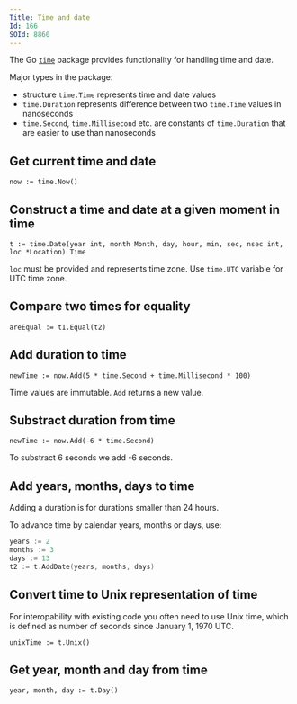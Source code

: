 ```yaml
---
Title: Time and date
Id: 166
SOId: 8860
---
```

The Go [`time`](https://golang.org/pkg/time/) package provides functionality for handling time and date.

Major types in the package:
* structure `time.Time` represents time and date values
* `time.Duration` represents difference between two `time.Time` values in nanoseconds
* `time.Second`, `time.Millisecond` etc. are constants of `time.Duration` that are easier to use than nanoseconds

## Get current time and date

`now := time.Now()`

## Construct a time and date at a given moment in time

`t := time.Date(year int, month Month, day, hour, min, sec, nsec int, loc *Location) Time`

`loc` must be provided and represents time zone. Use `time.UTC` variable for UTC time zone.

## Compare two times for equality

`areEqual := t1.Equal(t2)`

## Add duration to time

`newTime := now.Add(5 * time.Second + time.Millisecond * 100)`

Time values are immutable. `Add` returns a new value.

## Substract duration from time

`newTime := now.Add(-6 * time.Second)`

To substract 6 seconds we add -6 seconds.

## Add years, months, days to time

Adding a duration is for durations smaller than 24 hours.

To advance time by calendar years, months or days, use:

```go
years := 2
months := 3
days := 13
t2 := t.AddDate(years, months, days)
```

## Convert time to Unix representation of time

For interopability with existing code you often need to use Unix time, which is defined as number of seconds since January 1, 1970 UTC.

`unixTime := t.Unix()`

## Get year, month and day from time

`year, month, day := t.Day()`


